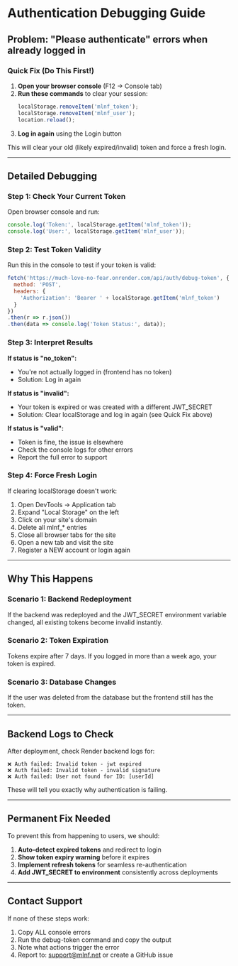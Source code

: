# Authentication Debugging Guide

## Problem: "Please authenticate" errors when already logged in

### Quick Fix (Do This First!)

1. **Open your browser console** (F12 → Console tab)
2. **Run these commands** to clear your session:
   ```javascript
   localStorage.removeItem('mlnf_token');
   localStorage.removeItem('mlnf_user');
   location.reload();
   ```
3. **Log in again** using the Login button

This will clear your old (likely expired/invalid) token and force a fresh login.

---

## Detailed Debugging

### Step 1: Check Your Current Token

Open browser console and run:
```javascript
console.log('Token:', localStorage.getItem('mlnf_token'));
console.log('User:', localStorage.getItem('mlnf_user'));
```

### Step 2: Test Token Validity

Run this in the console to test if your token is valid:
```javascript
fetch('https://much-love-no-fear.onrender.com/api/auth/debug-token', {
  method: 'POST',
  headers: {
    'Authorization': 'Bearer ' + localStorage.getItem('mlnf_token')
  }
})
.then(r => r.json())
.then(data => console.log('Token Status:', data));
```

### Step 3: Interpret Results

**If status is "no_token":**
- You're not actually logged in (frontend has no token)
- Solution: Log in again

**If status is "invalid":**
- Your token is expired or was created with a different JWT_SECRET
- Solution: Clear localStorage and log in again (see Quick Fix above)

**If status is "valid":**
- Token is fine, the issue is elsewhere
- Check the console logs for other errors
- Report the full error to support

### Step 4: Force Fresh Login

If clearing localStorage doesn't work:

1. Open DevTools → Application tab
2. Expand "Local Storage" on the left
3. Click on your site's domain
4. Delete all mlnf_* entries
5. Close all browser tabs for the site
6. Open a new tab and visit the site
7. Register a NEW account or login again

---

## Why This Happens

### Scenario 1: Backend Redeployment
If the backend was redeployed and the JWT_SECRET environment variable changed, all existing tokens become invalid instantly.

### Scenario 2: Token Expiration
Tokens expire after 7 days. If you logged in more than a week ago, your token is expired.

### Scenario 3: Database Changes
If the user was deleted from the database but the frontend still has the token.

---

## Backend Logs to Check

After deployment, check Render backend logs for:
```
❌ Auth failed: Invalid token - jwt expired
❌ Auth failed: Invalid token - invalid signature
❌ Auth failed: User not found for ID: [userId]
```

These will tell you exactly why authentication is failing.

---

## Permanent Fix Needed

To prevent this from happening to users, we should:

1. **Auto-detect expired tokens** and redirect to login
2. **Show token expiry warning** before it expires
3. **Implement refresh tokens** for seamless re-authentication
4. **Add JWT_SECRET to environment** consistently across deployments

---

## Contact Support

If none of these steps work:
1. Copy ALL console errors
2. Run the debug-token command and copy the output
3. Note what actions trigger the error
4. Report to: support@mlnf.net or create a GitHub issue
